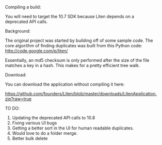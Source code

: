 Compiling a build:

You will need to target the 10.7 SDK because Liten depends on a deprecated API calls.  

Background:

The original project was started by building off of some sample code.  The core algorithm of finding duplicates was built from this Python code:  http://code.google.com/p/liten/

Essentially, an md5 checksum is only performed after the size of the file matches a key in a hash.  This makes for a pretty efficient tree walk.

Download:

You can download the application without compiling it here:

https://github.com/founders/Liten/blob/master/downloads/LitenApplication.zip?raw=true

TO DO:

1.  Updating the deprecated API calls to 10.8
2.  Fixing various UI bugs
3.  Getting a better sort in the UI for human readable duplicates.
4.  Would love to do a folder merge.
5.  Better bulk delete



